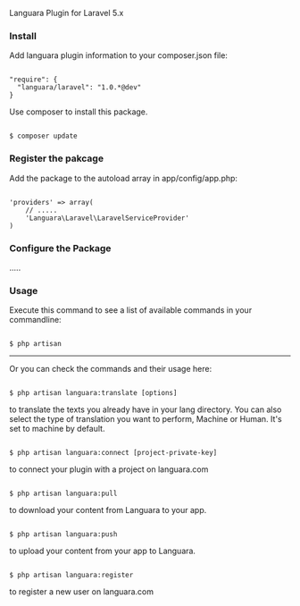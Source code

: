 
Languara Plugin for Laravel 5.x

<h3>Install</h3>

Add languara plugin information to your composer.json file:

<pre><code>
"require": {
  "languara/laravel": "1.0.*@dev"
}
</code></pre>

Use composer to install this package.

<pre><code>
$ composer update
</code></pre>

<h3>Register the pakcage</h3>

Add the package to the autoload array in app/config/app.php:

<pre><code>
'providers' => array(
    // .....
    'Languara\Laravel\LaravelServiceProvider'
)
</pre></code>

<h3>Configure the Package</h3>

.....

<h3>Usage</h3>

Execute this command to see a list of available commands in your commandline:

<pre><code>
$ php artisan
</code></pre>

--------------------

Or you can check the commands and their usage here:

<pre><code>
$ php artisan languara:translate [options]
</code></pre>

to translate the texts you already have in your lang directory. You can also select the type of translation you want to perform, Machine or Human. It's set to machine by default.

<pre><code>
$ php artisan languara:connect [project-private-key]
</code></pre>

to connect your plugin with a project on languara.com

<pre><code>
$ php artisan languara:pull
</code></pre>

to download your content from Languara to your app.

<pre><code>
$ php artisan languara:push
</code></pre>

to upload your content from your app to Languara.


<pre><code>
$ php artisan languara:register
</code></pre>

to register a new user on languara.com
